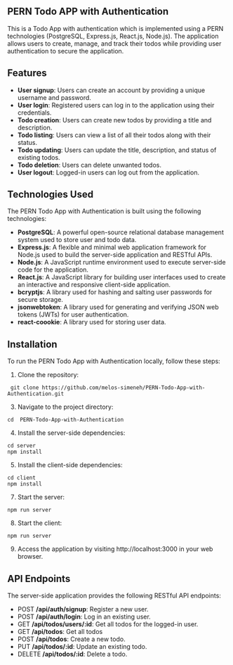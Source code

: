 ## PERN Todo APP with Authentication

This is a Todo App with authentication which is implemented using a PERN technologies (PostgreSQL, Express.js, React.js, Node.js). The application allows users to create, manage, and track their todos while providing user authentication to secure the application.

## Features

- **User signup**: Users can create an account by providing a unique username and password.
- **User login**: Registered users can log in to the application using their credentials.
- **Todo creation**: Users can create new todos by providing a title and description.
- **Todo listing**: Users can view a list of all their todos along with their status.
- **Todo updating**: Users can update the title, description, and status of existing todos.
- **Todo deletion**: Users can delete unwanted todos.
- **User logout**: Logged-in users can log out from the application.

## Technologies Used

The PERN Todo App with Authentication is built using the following technologies:

- **PostgreSQL**: A powerful open-source relational database management system used to store user and todo data.
- **Express.js**: A flexible and minimal web application framework for Node.js used to build the server-side application and RESTful APIs.
- **Node.js**: A JavaScript runtime environment used to execute server-side code for the application.
- **React.js**: A JavaScript library for building user interfaces used to create an interactive and responsive client-side application.
- **bcryptjs**: A library used for hashing and salting user passwords for secure storage.
- **jsonwebtoken**: A library used for generating and verifying JSON web tokens (JWTs) for user authentication.
- **react-coookie**: A library used for storing user data.
  
## Installation

To run the PERN Todo App with Authentication locally, follow these steps:

1. Clone the repository:
  ```
   git clone https://github.com/melos-simeneh/PERN-Todo-App-with-Authentication.git
  ```
3. Navigate to the project directory:
  ```
cd  PERN-Todo-App-with-Authentication
  ```
4. Install the server-side dependencies:
 ```
cd server
npm install
 ```
5. Install the client-side dependencies:
  ```
cd client
npm install
  ```
7. Start the server:
 ```
npm run server
 ```
8. Start the client:
 ```
npm run server
 ```
9. Access the application by visiting http://localhost:3000 in your web browser.

## API Endpoints

The server-side application provides the following RESTful API endpoints:

- POST **/api/auth/signup**: Register a new user.
- POST **/api/auth/login**: Log in an existing user.
- GET **/api/todos/users/:id**: Get all todos for the logged-in user.
- GET **/api/todos**: Get all todos 
- POST **/api/todos**: Create a new todo.
- PUT **/api/todos/:id**: Update an existing todo.
- DELETE **/api/todos/:id**: Delete a todo.


